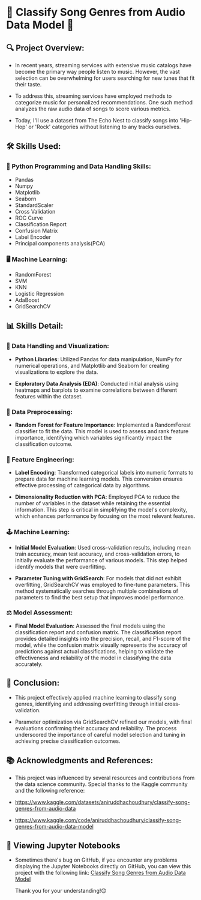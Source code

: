 # 🎼 Classify Song Genres from Audio Data Model 🎵

## 🔍 Project Overview:
* In recent years, streaming services with extensive music catalogs have become the primary way people listen to music. However, the vast selection can be overwhelming for users searching for new tunes that fit their taste.

* To address this, streaming services have employed methods to categorize music for personalized recommendations. One such method analyzes the raw audio data of songs to score various metrics.
  
* Today, I'll use a dataset from The Echo Nest to classify songs into 'Hip-Hop' or 'Rock' categories without listening to any tracks ourselves.

## 🛠️ Skills Used:
### 🐍 Python Programming and Data Handling Skills:
* Pandas
* Numpy
* Matplotlib
* Seaborn
* StandardScaler
* Cross Validation
* ROC Curve
* Classification Report
* Confusion Matrix
* Label Encoder
* Principal components analysis(PCA)
  
### 🖥️ Machine Learning:
* RandomForest
* SVM
* KNN
* Logistic Regression
* AdaBoost
* GridSearchCV

## 📊 Skills Detail:
### 🔬 Data Handling and Visualization:
 - **Python Libraries**: Utilized Pandas for data manipulation, NumPy for numerical operations, and Matplotlib and Seaborn for creating visualizations to explore the data.
   
 - **Exploratory Data Analysis (EDA)**: Conducted initial analysis using heatmaps and barplots to examine correlations between different features within the dataset.

### 🦾 Data Preprocessing:
 - **Random Forest for Feature Importance**: Implemented a RandomForest classifier to fit the data. This model is used to assess and rank feature importance, identifying which variables significantly impact the classification outcome.
   
### 🧮 Feature Engineering:
 - **Label Encoding**: Transformed categorical labels into numeric formats to prepare data for machine learning models. This conversion ensures effective processing of categorical data by algorithms.
   
 - **Dimensionality Reduction with PCA**: Employed PCA to reduce the number of variables in the dataset while retaining the essential information. This step is critical in simplifying the model's complexity, which enhances performance by focusing on the most relevant features.

### 🕹️ Machine Learning:
 - **Initial Model Evaluation**: Used cross-validation results, including mean train accuracy, mean test accuracy, and cross-validation errors, to initially evaluate the performance of various models. This step helped identify models that were overfitting.

 - **Parameter Tuning with GridSearch**: For models that did not exhibit overfitting, GridSearchCV was employed to fine-tune parameters. This method systematically searches through multiple combinations of parameters to find the best setup that improves model performance.

### ⚖️ Model Assessment:
 - **Final Model Evaluation**: Assessed the final models using the classification report and confusion matrix. The classification report provides detailed insights into the precision, recall, and F1-score of the model, while the confusion matrix visually represents the accuracy of predictions against actual classifications, helping to validate the effectiveness and reliability of the model in classifying the data accurately.

## 🎤 Conclusion:
 * This project effectively applied machine learning to classify song genres, identifying and addressing overfitting through initial cross-validation.
 
 * Parameter optimization via GridSearchCV refined our models, with final evaluations confirming their accuracy and reliability. The process underscored the importance of careful model selection and tuning in achieving precise classification outcomes.

## 📚 Acknowledgments and References:
* This project was influenced by several resources and contributions from the data science community. Special thanks to the Kaggle community and the following reference:

* https://www.kaggle.com/datasets/aniruddhachoudhury/classify-song-genres-from-audio-data

* https://www.kaggle.com/code/aniruddhachoudhury/classify-song-genres-from-audio-data-model

## 📄 Viewing Jupyter Notebooks
* Sometimes there's bug on GitHub, if you encounter any problems displaying the Jupyter Notebooks directly on GitHub, you can view this project with the following link:
  [Classify Song Genres from Audio Data Model](https://nbviewer.org/github/Eric-Chung-0511/Learning-Record/blob/main/Data%20Science%20Projects/Music%20Genre/Music%20Classification_Eric.ipynb)

  Thank you for your understanding!😊
